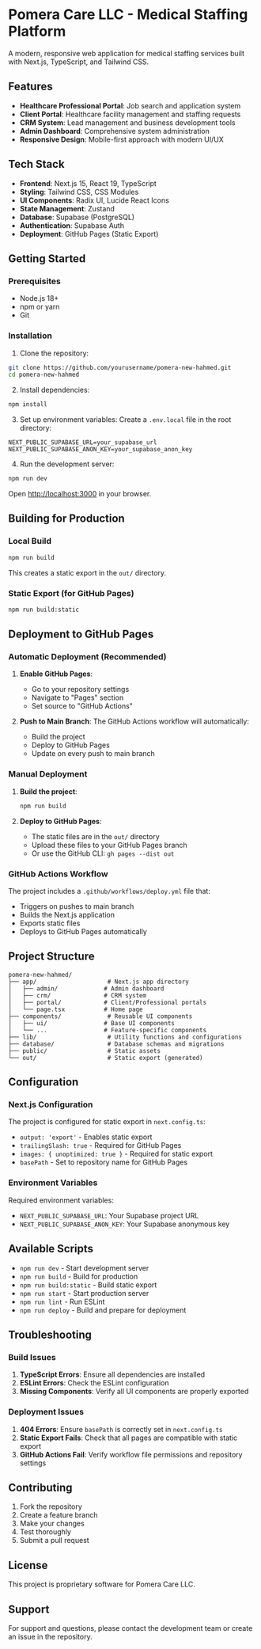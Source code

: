 # Pomera Care LLC - Medical Staffing Platform

A modern, responsive web application for medical staffing services built with Next.js, TypeScript, and Tailwind CSS.

## Features

- **Healthcare Professional Portal**: Job search and application system
- **Client Portal**: Healthcare facility management and staffing requests
- **CRM System**: Lead management and business development tools
- **Admin Dashboard**: Comprehensive system administration
- **Responsive Design**: Mobile-first approach with modern UI/UX

## Tech Stack

- **Frontend**: Next.js 15, React 19, TypeScript
- **Styling**: Tailwind CSS, CSS Modules
- **UI Components**: Radix UI, Lucide React Icons
- **State Management**: Zustand
- **Database**: Supabase (PostgreSQL)
- **Authentication**: Supabase Auth
- **Deployment**: GitHub Pages (Static Export)

## Getting Started

### Prerequisites

- Node.js 18+ 
- npm or yarn
- Git

### Installation

1. Clone the repository:
```bash
git clone https://github.com/yourusername/pomera-new-hahmed.git
cd pomera-new-hahmed
```

2. Install dependencies:
```bash
npm install
```

3. Set up environment variables:
Create a `.env.local` file in the root directory:
```env
NEXT_PUBLIC_SUPABASE_URL=your_supabase_url
NEXT_PUBLIC_SUPABASE_ANON_KEY=your_supabase_anon_key
```

4. Run the development server:
```bash
npm run dev
```

Open [http://localhost:3000](http://localhost:3000) in your browser.

## Building for Production

### Local Build
```bash
npm run build
```

This creates a static export in the `out/` directory.

### Static Export (for GitHub Pages)
```bash
npm run build:static
```

## Deployment to GitHub Pages

### Automatic Deployment (Recommended)

1. **Enable GitHub Pages**:
   - Go to your repository settings
   - Navigate to "Pages" section
   - Set source to "GitHub Actions"

2. **Push to Main Branch**:
   The GitHub Actions workflow will automatically:
   - Build the project
   - Deploy to GitHub Pages
   - Update on every push to main branch

### Manual Deployment

1. **Build the project**:
   ```bash
   npm run build
   ```

2. **Deploy to GitHub Pages**:
   - The static files are in the `out/` directory
   - Upload these files to your GitHub Pages branch
   - Or use the GitHub CLI: `gh pages --dist out`

### GitHub Actions Workflow

The project includes a `.github/workflows/deploy.yml` file that:
- Triggers on pushes to main branch
- Builds the Next.js application
- Exports static files
- Deploys to GitHub Pages automatically

## Project Structure

```
pomera-new-hahmed/
├── app/                    # Next.js app directory
│   ├── admin/             # Admin dashboard
│   ├── crm/               # CRM system
│   ├── portal/            # Client/Professional portals
│   └── page.tsx           # Home page
├── components/             # Reusable UI components
│   ├── ui/                # Base UI components
│   └── ...                # Feature-specific components
├── lib/                    # Utility functions and configurations
├── database/               # Database schemas and migrations
├── public/                 # Static assets
└── out/                    # Static export (generated)
```

## Configuration

### Next.js Configuration

The project is configured for static export in `next.config.ts`:
- `output: 'export'` - Enables static export
- `trailingSlash: true` - Required for GitHub Pages
- `images: { unoptimized: true }` - Required for static export
- `basePath` - Set to repository name for GitHub Pages

### Environment Variables

Required environment variables:
- `NEXT_PUBLIC_SUPABASE_URL`: Your Supabase project URL
- `NEXT_PUBLIC_SUPABASE_ANON_KEY`: Your Supabase anonymous key

## Available Scripts

- `npm run dev` - Start development server
- `npm run build` - Build for production
- `npm run build:static` - Build static export
- `npm run start` - Start production server
- `npm run lint` - Run ESLint
- `npm run deploy` - Build and prepare for deployment

## Troubleshooting

### Build Issues

1. **TypeScript Errors**: Ensure all dependencies are installed
2. **ESLint Errors**: Check the ESLint configuration
3. **Missing Components**: Verify all UI components are properly exported

### Deployment Issues

1. **404 Errors**: Ensure `basePath` is correctly set in `next.config.ts`
2. **Static Export Fails**: Check that all pages are compatible with static export
3. **GitHub Actions Fail**: Verify workflow file permissions and repository settings

## Contributing

1. Fork the repository
2. Create a feature branch
3. Make your changes
4. Test thoroughly
5. Submit a pull request

## License

This project is proprietary software for Pomera Care LLC.

## Support

For support and questions, please contact the development team or create an issue in the repository.
